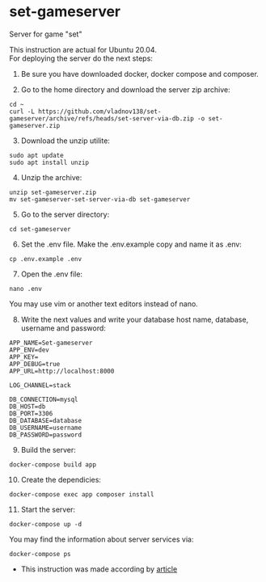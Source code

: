 # set-gameserver  
Server for game "set"  
  
This instruction are actual for Ubuntu 20.04.  
For deploying the server do the next steps:  
1. Be sure you have downloaded docker, docker compose and composer.  

2. Go to the home directory and download the server zip archive:  
```
cd ~
curl -L https://github.com/vladnov138/set-gameserver/archive/refs/heads/set-server-via-db.zip -o set-gameserver.zip
```

3. Download the unzip utilite:  
```
sudo apt update
sudo apt install unzip
```

4. Unzip the archive:
```
unzip set-gameserver.zip
mv set-gameserver-set-server-via-db set-gameserver
```

5. Go to the server directory:
```
cd set-gameserver
```

6. Set the .env file. Make the .env.example copy and name it as .env:
```
cp .env.example .env
```

7. Open the .env file:
```
nano .env
```
You may use vim or another text editors instead of nano.

8. Write the next values and write your database host name, database, username and password:
```
APP_NAME=Set-gameserver
APP_ENV=dev
APP_KEY=
APP_DEBUG=true
APP_URL=http://localhost:8000

LOG_CHANNEL=stack

DB_CONNECTION=mysql
DB_HOST=db
DB_PORT=3306
DB_DATABASE=database
DB_USERNAME=username
DB_PASSWORD=password
```

9. Build the server:
```
docker-compose build app
```

10. Create the dependicies:
```
docker-compose exec app composer install
```

11. Start the server:
```
docker-compose up -d
```

You may find the information about server services via:
```
docker-compose ps
```
  
- This instruction was made according by [article](https://www.digitalocean.com/community/tutorials/how-to-install-and-set-up-laravel-with-docker-compose-on-ubuntu-20-04-ru)
